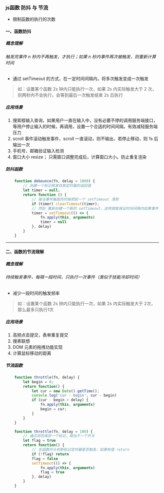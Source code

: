 ### js函数 防抖 与 节流

- 限制函数的执行的次数

#### 一、函数防抖

##### 概念理解

###### 触发完事件 n 秒内不再触发，才执行；如果 n 秒内事件再次被触发，则重新计算时间

- 通过 setTimeout 的方式，在一定时间间隔内，将多次触发变成一次触发

> 如：设置某个函数 2s 钟内只能执行一次，如果 2s 内实际触发大于 2 次，则两秒内不会执行，会等到最后一次触发结束 2s 后执行

##### 应用场景

1. 搜索框输入查询，如果用户一直在输入中，没有必要不停的调用服务端接口，等用户停止输入的时候，再调用，设置一个合适的时间间隔，有效减轻服务端压力
2. scroll 事件滚动触发事件，scroll 一直滚动，则不输出，若停止移动，则 1s 后输出一次
3. 手机号、邮箱验证输入检测
4. 窗口大小 resize； 只需窗口调整完成后，计算窗口大小。防止重复渲染

##### 防抖函数

```js
    function debounce(fn, delay = 1000) {
        // 创建一个标记用来存放定时器的返回值
        let timer = null;
        return function () {
            // 每当事件触发的时候把前一个 setTimeout 清除
            if (timer) clearTimeout(timer);
            // 然后 重新创建一个新的 setTimeout，这样就能保证时间间隔内如果事件持续触发，就不会执行 fn 函数
            timer = setTimeout(() => {
                fn.apply(this, arguments)
                timer = null
            }, delay)
        }
    }
```

------------------------

#### 二、函数的节流理解

##### 概念理解

###### 持续触发事件，每隔一段时间，只执行一次事件（类似于技能冷却时间）

- 减少一段时间的触发频率

> 如：设置某个函数 2s 钟内只能执行一次，如果 2s 内实际触发大于 2次，那么最多只执行1次

##### 应用场景

1. 高频点击提交，表单重复提交
2. 搜素联想
3. DOM 元素的拖拽功能实现
4. 计算鼠标移动的距离

##### 节流函数

```js
    function throttle(fn, delay) {
        let begin = 0;
        return function() {
            let cur = new Date().getTime();
            console.log('cur - begin', cur - begin)
            if (cur - begin > delay) {
                fn.apply(this, arguments)
                begin = cur;
            }
        }
    }
```

```js
    function throttle(fn, delay = 100) {
        // 通过闭包保存一个标记，相当于一个开关
        let flag = true
        return function() {
            // 在函数开头判断标记定时器是否触发，如果有值 return
            if (!flag) return
            flag = false
            setTimeout(() => {
                fn.apply(this, arguments)
                flag = true
            }, delay)
        }
    }

```

